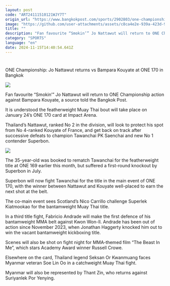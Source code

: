 ```yaml
---
layout: post
code: "ART24111510121WJY7T"
origin_url: "https://www.bangkokpost.com/sports/2902803/one-championship-jo-nattawut-returns-vs-bampara-kouyate-at-one-170-in-bangkok"
image: "https://github.com/user-attachments/assets/c8ca4e2e-939a-423d-969e-1de44fb63fc1"
title: ""
description: "Fan favourite “Smokin’” Jo Nattawut will return to ONE Championship action against Bampara Kouyate, a source told the Bangkok Post."
category: "SPORTS"
language: "en"
date: 2024-11-15T14:40:54.641Z
---
```


# 

ONE Championship: Jo Nattawut returns vs Bampara Kouyate at ONE 170 in Bangkok

![](https://github.com/user-attachments/assets/d640ce75-6220-4210-90a2-0c88db12c916)

Fan favourite “Smokin’” Jo Nattawut will return to ONE Championship action against Bampara Kouyate, a source told the Bangkok Post.

It is understood the featherweight Muay Thai bout will take place on January 24’s ONE 170 card at Impact Arena.

Thailand’s Nattawut, ranked No 2 in the division, will look to protect his spot from No 4-ranked Kouyate of France, and get back on track after successive defeats to champion Tawanchai PK Saenchai and new No 1 contender Superbon.

![](https://github.com/user-attachments/assets/ea28889e-dee8-45e3-8083-9c7d6103153f)

The 35-year-old was booked to rematch Tawanchai for the featherweight title at ONE 169 earlier this month, but suffered a first-round knockout by Superbon in July.

Superbon will now fight Tawanchai for the title in the main event of ONE 170, with the winner between Nattawut and Kouyate well-placed to earn the next shot at the belt.

The co-main event sees Scotland’s Nico Carrillo challenge Superlek Kiatmookao for the bantamweight Muay Thai title. 

In a third title fight, Fabricio Andrade will make the first defence of his bantamweight MMA belt against Kwon Won-Il. Andrade has been out of action since November 2023, when Jonathan Haggerty knocked him out to win the vacant bantamweight kickboxing title.

Scenes will also be shot on fight night for MMA-themed film “The Beast In Me”, which stars Academy Award winner Russell Crowe.

Elsewhere on the card, Thailand legend Seksan Or Kwanmuang faces Myanmar veteran Soe Lin Oo in a catchweight Muay Thai fight.

Myanmar will also be represented by Thant Zin, who returns against Suriyanlek Por Yenying.
